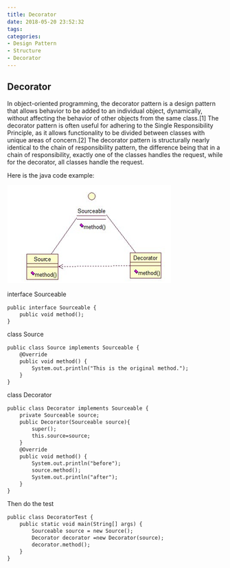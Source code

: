 ```yaml
---
title: Decorator
date: 2018-05-20 23:52:32
tags:
categories:
- Design Pattern
- Structure
- Decorator
---
```

## Decorator
In object-oriented programming, the decorator pattern is a design pattern that allows behavior to be added to an individual object, dynamically, without affecting the behavior of other objects from the same class.[1] The decorator pattern is often useful for adhering to the Single Responsibility Principle, as it allows functionality to be divided between classes with unique areas of concern.[2] The decorator pattern is structurally nearly identical to the chain of responsibility pattern, the difference being that in a chain of responsibility, exactly one of the classes handles the request, while for the decorator, all classes handle the request.

Here is the java code example:

![](DesignPattern-Structure-Decorator/1.jpg)

interface Sourceable

	public interface Sourceable {
	    public void method();
	}

class Source

	public class Source implements Sourceable {
	    @Override
	    public void method() {
	        System.out.println("This is the original method.");
	    }
	}

class Decorator 

	public class Decorator implements Sourceable {
	    private Sourceable source;
	    public Decorator(Sourceable source){
	        super();
	        this.source=source;
	    }
	    @Override
	    public void method() {
	        System.out.println("before");
	        source.method();
	        System.out.println("after");
	    }
	}

Then do the test

	public class DecoratorTest {
	    public static void main(String[] args) {
	        Sourceable source = new Source();
	        Decorator decorator =new Decorator(source);
	        decorator.method();
	    }
	}
